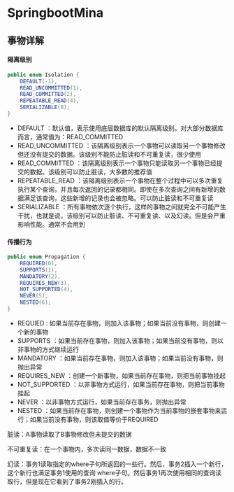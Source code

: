# SpringbootMina
## 事物详解
#### 隔离级别
```java
public enum Isolation {
    DEFAULT(-1),
    READ_UNCOMMITTED(1),
    READ_COMMITTED(2),
    REPEATABLE_READ(4),
    SERIALIZABLE(8);
}
```
* DEFAULT ：默认值，表示使用底层数据库的默认隔离级别。对大部分数据库而言，通常值为：READ_COMMITTED
* READ_UNCOMMITTED ：该隔离级别表示一个事物可以读取另一个事物修改但还没有提交的数据。该级别不能防止脏读和不可重复读，很少使用
* READ_COMMITTED ：该隔离级别表示一个事物只能读取另一个事物已经提交的数据。该级别可以防止脏读，大多数的推荐值
* REPEATABLE_READ ：该隔离级别表示一个事物在整个过程中可以多次重复执行某个查询，并且每次返回的记录都相同。即使在多次查询之间有新增的数据满足该查询，这些新增的记录也会被忽略。可以防止脏读和不可重复读
* SERIALIZABLE ：所有事物依次逐个执行，这样的事物之间就完全不可能产生干扰，也就是说，该级别可以防止脏读、不可重复读、以及幻读。但是会严重影响性能。通常不会用到

#### 传播行为
```java
public enum Propagation {
    REQUIRED(0),
    SUPPORTS(1),
    MANDATORY(2),
    REQUIRES_NEW(3),
    NOT_SUPPORTED(4),
    NEVER(5),
    NESTED(6);
}
```
* REQUIED : 如果当前存在事物，则加入该事物；如果当前没有事物，则创建一个新的事物
* SUPPORTS ：如果当前存在事物，则加入该事物；如果当前没有事物，则以非事物的方式继续运行
* MANDATORY ：如果当前存在事物，则加入该事物；如果当前没有事物，则抛出异常
* REQUIRES_NEW ：创建一个新事物，如果当前存在事物，则把当前事物挂起
* NOT_SUPPORTED ：以非事物方式运行，如果当前存在事物，则把当前事物挂起
* NEVER ：以非事物方式运行，如果当前存在事务，则抛出异常
* NESTED ：如果当前存在事物，则创建一个事物作为当前事物的嵌套事物来运行；如果当前没有事物，则该取值等价于REQUIRED

脏读：A事物读取了B事物修改但未提交的数据

不可重复读：在一个事物内，多次读同一数据，数据不一致

幻读：事务1读取指定的where子句所返回的一些行。然后，事务2插入一个新行，这个新行也满足事务1使用的查询
   where子句。然后事务1再次使用相同的查询读取行，但是现在它看到了事务2刚插入的行。
 
